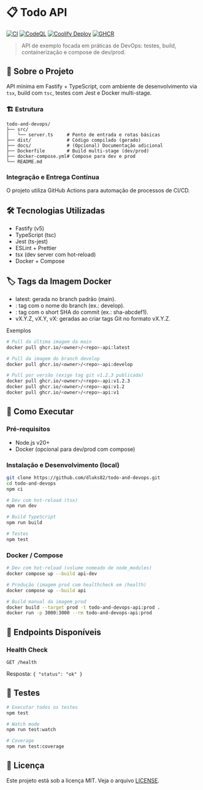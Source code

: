 # 📋 Todo API

[![CI](https://github.com/dluks82/todo-and-devops/actions/workflows/ci.yml/badge.svg?branch=main)](https://github.com/dluks82/todo-and-devops/actions/workflows/ci.yml)
[![CodeQL](https://github.com/dluks82/todo-and-devops/actions/workflows/codeql.yml/badge.svg?branch=main)](https://github.com/dluks82/todo-and-devops/actions/workflows/codeql.yml)
[![Coolify Deploy](https://github.com/dluks82/todo-and-devops/actions/workflows/coolify-deploy.yml/badge.svg?branch=main)](https://github.com/dluks82/todo-and-devops/actions/workflows/coolify-deploy.yml)
[![GHCR](https://img.shields.io/badge/ghcr.io%2Fdluks82%2Ftodo--and--devops--api-available-blue?logo=github)](https://github.com/dluks82?tab=packages&repo_name=todo-and-devops)

> API de exemplo focada em práticas de DevOps: testes, build, containerização e compose de dev/prod.

## 🚀 Sobre o Projeto

API mínima em Fastify + TypeScript, com ambiente de desenvolvimento via `tsx`, build com `tsc`, testes com Jest e Docker multi-stage.

### 🏗️ Estrutura

```code
todo-and-devops/
├── src/
│   └── server.ts     # Ponto de entrada e rotas básicas
├── dist/             # Código compilado (gerado)
├── docs/             # (Opcional) Documentação adicional
├── Dockerfile        # Build multi-stage (dev/prod)
├── docker-compose.yml# Compose para dev e prod
└── README.md
```

### Integração e Entrega Contínua

O projeto utiliza GitHub Actions para automação de processos de CI/CD.

## 🛠️ Tecnologias Utilizadas

- Fastify (v5)
- TypeScript (tsc)
- Jest (ts-jest)
- ESLint + Prettier
- tsx (dev server com hot-reload)
- Docker + Compose

## 🏷️ Tags da Imagem Docker

- latest: gerada no branch padrão (main).
- <branch>: tag com o nome do branch (ex.: develop).
- <sha>: tag com o short SHA do commit (ex.: sha-abcdef1).
- vX.Y.Z, vX.Y, vX: geradas ao criar tags Git no formato vX.Y.Z.

Exemplos

```bash
# Pull da última imagem da main
docker pull ghcr.io/<owner>/<repo>-api:latest

# Pull da imagem do branch develop
docker pull ghcr.io/<owner>/<repo>-api:develop

# Pull por versão (exige tag git v1.2.3 publicada)
docker pull ghcr.io/<owner>/<repo>-api:v1.2.3
docker pull ghcr.io/<owner>/<repo>-api:v1.2
docker pull ghcr.io/<owner>/<repo>-api:v1
```

## 🚀 Como Executar

### Pré-requisitos

- Node.js v20+
- Docker (opcional para dev/prod com compose)

### Instalação e Desenvolvimento (local)

```bash
git clone https://github.com/dluks82/todo-and-devops.git
cd todo-and-devops
npm ci

# Dev com hot-reload (tsx)
npm run dev

# Build TypeScript
npm run build

# Testes
npm test
```

### Docker / Compose

```bash
# Dev com hot-reload (volume nomeado de node_modules)
docker compose up --build api-dev

# Produção (imagem prod com healthcheck em /health)
docker compose up --build api

# Build manual da imagem prod
docker build --target prod -t todo-and-devops-api:prod .
docker run -p 3000:3000 --rm todo-and-devops-api:prod
```

## 🔗 Endpoints Disponíveis

### Health Check

```
GET /health
```

Resposta: `{ "status": "ok" }`

## 🧪 Testes

```bash
# Executar todos os testes
npm test

# Watch mode
npm run test:watch

# Coverage
npm run test:coverage
```

<!-- Sem documentação adicional no momento -->

## 📄 Licença

Este projeto está sob a licença MIT. Veja o arquivo [LICENSE](LICENSE).
